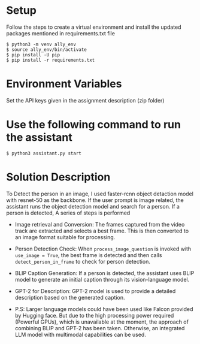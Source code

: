 

# Setup

Follow the steps to create a virtual environment and install the updated packages mentioned in requirements.txt file

```
$ python3 -m venv ally_env
$ source ally_env/bin/activate
$ pip install -U pip
$ pip install -r requirements.txt
```

# Environment Variables

Set the API keys given in the assignment description (zip folder)

# Use the following command to run the assistant

```
$ python3 assistant.py start
```

# Solution Description

To Detect the person in an image, I used faster-rcnn object detaction model with resnet-50 as the backbone.
If the user prompt is image related, the assistant runs the object detection model and search for a person.
If a person is detected, A series of steps is performed
- Image retrieval and Conversion: The frames captured from the video track are extracted and selects a best frame. This is then converted to an image format suitable for processing.
- Person Detection Check: When ``` process_image_question ``` is invoked with ``` use_image = True ```, the best frame is detected and then calls ``` detect_person_in_frame``` to check for person detection.
- BLIP Caption Generation: If a person is detected, the assistant uses BLIP model to generate an initial caption through its vision-language model.
- GPT-2 for Description: GPT-2 model is used to provide a detailed description based on the generated caption.

- P.S: Larger language models could have been used like Falcon provided by Hugging face. But due to the high processing power required (Powerful GPUs), which is unavailable at the moment, the approach of combining BLIP and GPT-2 has been taken. Otherwise, an integrated LLM model with multimodal capabilities can be used.
